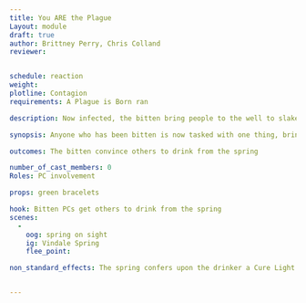 ```yaml
---
title: You ARE the Plague
Layout: module
draft: true
author: Brittney Perry, Chris Colland
reviewer: 


schedule: reaction
weight: 
plotline: Contagion
requirements: A Plague is Born ran

description: Now infected, the bitten bring people to the well to slake their thirst and infect their body.

synopsis: Anyone who has been bitten is now tasked with one thing, bring everyone they can and have them drink from the well in town. This well has been tainted by chaos and is now infecting those who drink from it. The symptoms show up anytime after drinking from the well. If a PC drinks from the well, they are to be instructed to go to the mod shack and are given a green bracelet.

outcomes: The bitten convince others to drink from the spring

number_of_cast_members: 0
Roles: PC involvement

props: green bracelets

hook: Bitten PCs get others to drink from the spring
scenes: 
  - 
    oog: spring on sight
    ig: Vindale Spring
    flee_point: 

non_standard_effects: The spring confers upon the drinker a Cure Light Wounds and a Rat Repellent


---
```


